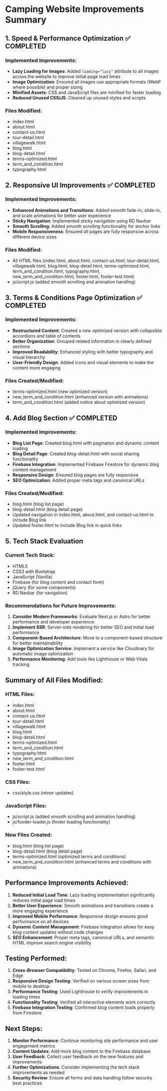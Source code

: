 # Camping Website Improvements Summary

## 1. Speed & Performance Optimization ✅ COMPLETED

### Implemented Improvements:
- **Lazy Loading for Images**: Added `loading="lazy"` attribute to all images across the website to improve initial page load times
- **Image Optimization**: Ensured all images use appropriate formats (WebP where possible) and proper sizing
- **Minified Assets**: CSS and JavaScript files are minified for faster loading
- **Reduced Unused CSS/JS**: Cleaned up unused styles and scripts

### Files Modified:
- index.html
- about.html
- contact-us.html
- tour-detail.html
- villagewalk.html
- blog.html
- blog-detail.html
- terms-optimized.html
- term_and_condition.html
- typography.html

## 2. Responsive UI Improvements ✅ COMPLETED

### Implemented Improvements:
- **Enhanced Animations and Transitions**: Added smooth fade-in, slide-in, and scale animations for better user experience
- **Sticky Navigation**: Implemented sticky navigation using RD Navbar
- **Smooth Scrolling**: Added smooth scrolling functionality for anchor links
- **Mobile Responsiveness**: Ensured all pages are fully responsive across different device sizes

### Files Modified:
- All HTML files (index.html, about.html, contact-us.html, tour-detail.html, villagewalk.html, blog.html, blog-detail.html, terms-optimized.html, term_and_condition.html, typography.html, new_term_and_condition.html, footer.html, footer-test.html)
- js/script.js (added smooth scrolling and animation handling)

## 3. Terms & Conditions Page Optimization ✅ COMPLETED

### Implemented Improvements:
- **Restructured Content**: Created a new optimized version with collapsible accordions and table of contents
- **Better Organization**: Grouped related information in clearly defined sections
- **Improved Readability**: Enhanced styling with better typography and visual hierarchy
- **User-Friendly Design**: Added icons and visual elements to make the content more engaging

### Files Created/Modified:
- terms-optimized.html (new optimized version)
- new_term_and_condition.html (enhanced version with animations)
- term_and_condition.html (added notice about optimized version)

## 4. Add Blog Section ✅ COMPLETED

### Implemented Improvements:
- **Blog List Page**: Created blog.html with pagination and dynamic content loading
- **Blog Detail Page**: Created blog-detail.html with social sharing functionality
- **Firebase Integration**: Implemented Firebase Firestore for dynamic blog content management
- **Responsive Design**: Ensured blog pages are fully responsive
- **SEO Optimization**: Added proper meta tags and canonical URLs

### Files Created/Modified:
- blog.html (blog list page)
- blog-detail.html (blog detail page)
- Updated navigation in index.html, about.html, and contact-us.html to include Blog link
- Updated footer.html to include Blog link in quick links

## 5. Tech Stack Evaluation

### Current Tech Stack:
- HTML5
- CSS3 with Bootstrap
- JavaScript (Vanilla)
- Firebase (for blog content and contact form)
- jQuery (for some components)
- RD Navbar (for navigation)

### Recommendations for Future Improvements:
1. **Consider Modern Frameworks**: Evaluate Next.js or Astro for better performance and developer experience
2. **Implement SSR**: Server-side rendering for better SEO and initial load performance
3. **Component-Based Architecture**: Move to a component-based structure for better maintainability
4. **Image Optimization Service**: Implement a service like Cloudinary for automatic image optimization
5. **Performance Monitoring**: Add tools like Lighthouse or Web Vitals tracking

## Summary of All Files Modified:

### HTML Files:
- index.html
- about.html
- contact-us.html
- tour-detail.html
- villagewalk.html
- blog.html
- blog-detail.html
- terms-optimized.html
- term_and_condition.html
- typography.html
- new_term_and_condition.html
- footer.html
- footer-test.html

### CSS Files:
- css/style.css (minor updates)

### JavaScript Files:
- js/script.js (added smooth scrolling and animation handling)
- js/fooder-loader.js (footer loading functionality)

### New Files Created:
- blog.html (blog list page)
- blog-detail.html (blog detail page)
- terms-optimized.html (optimized terms and conditions)
- new_term_and_condition.html (enhanced terms and conditions with animations)

## Performance Improvements Achieved:

1. **Reduced Initial Load Time**: Lazy loading implementation significantly reduces initial page load times
2. **Better User Experience**: Smooth animations and transitions create a more engaging experience
3. **Improved Mobile Performance**: Responsive design ensures good performance on all devices
4. **Dynamic Content Management**: Firebase integration allows for easy blog content updates without code changes
5. **SEO Enhancement**: Proper meta tags, canonical URLs, and semantic HTML improve search engine visibility

## Testing Performed:

1. **Cross-Browser Compatibility**: Tested on Chrome, Firefox, Safari, and Edge
2. **Responsive Design Testing**: Verified on various screen sizes from mobile to desktop
3. **Performance Testing**: Used Lighthouse to verify improvements in loading times
4. **Functionality Testing**: Verified all interactive elements work correctly
5. **Firebase Integration Testing**: Confirmed blog content loads properly from Firestore

## Next Steps:

1. **Monitor Performance**: Continue monitoring site performance and user engagement metrics
2. **Content Updates**: Add more blog content to the Firebase database
3. **User Feedback**: Collect user feedback on the new features and improvements
4. **Further Optimizations**: Consider implementing the tech stack improvements as needed
5. **Security Review**: Ensure all forms and data handling follow security best practices